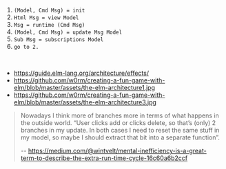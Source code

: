 1. `(Model, Cmd Msg) = init`
2. `Html Msg = view Model`
3. `Msg = runtime (Cmd Msg)`
4. `(Model, Cmd Msg) = update Msg Model`
5. `Sub Msg = subscriptions Model`
6. `go to 2.`

<br>

- https://guide.elm-lang.org/architecture/effects/
- https://github.com/w0rm/creating-a-fun-game-with-elm/blob/master/assets/the-elm-architecture1.jpg
- https://github.com/w0rm/creating-a-fun-game-with-elm/blob/master/assets/the-elm-architecture3.jpg

>Nowadays I think more of branches more in terms of what happens in the outside world. “User clicks add or clicks delete, so that’s (only) 2 branches in my update. In both cases I need to reset the same stuff in my model, so maybe I should extract that bit into a separate function”.
>
>-- https://medium.com/@wintvelt/mental-inefficiency-is-a-great-term-to-describe-the-extra-run-time-cycle-16c60a6b2ccf
